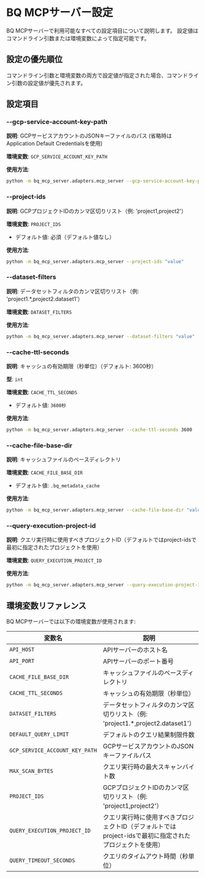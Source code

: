 # BQ MCPサーバー設定

BQ MCPサーバーで利用可能なすべての設定項目について説明します。
設定値はコマンドライン引数または環境変数によって指定可能です。

## 設定の優先順位

コマンドライン引数と環境変数の両方で設定値が指定された場合、コマンドライン引数の設定値が優先されます。

## 設定項目

### --gcp-service-account-key-path

**説明**: GCPサービスアカウントのJSONキーファイルのパス (省略時はApplication Default Credentialsを使用)

**環境変数**: `GCP_SERVICE_ACCOUNT_KEY_PATH`

**使用方法**:
```bash
python -m bq_mcp_server.adapters.mcp_server --gcp-service-account-key-path "value"
```

### --project-ids

**説明**: GCPプロジェクトIDのカンマ区切りリスト（例: 'project1,project2'）

**環境変数**: `PROJECT_IDS`
  - デフォルト値: 必須（デフォルト値なし）

**使用方法**:
```bash
python -m bq_mcp_server.adapters.mcp_server --project-ids "value"
```

### --dataset-filters

**説明**: データセットフィルタのカンマ区切りリスト（例: 'project1.*,project2.dataset1'）

**環境変数**: `DATASET_FILTERS`

**使用方法**:
```bash
python -m bq_mcp_server.adapters.mcp_server --dataset-filters "value"
```

### --cache-ttl-seconds

**説明**: キャッシュの有効期限（秒単位）（デフォルト: 3600秒）

**型**: `int`

**環境変数**: `CACHE_TTL_SECONDS`
  - デフォルト値: `3600秒`

**使用方法**:
```bash
python -m bq_mcp_server.adapters.mcp_server --cache-ttl-seconds 3600
```

### --cache-file-base-dir

**説明**: キャッシュファイルのベースディレクトリ

**環境変数**: `CACHE_FILE_BASE_DIR`
  - デフォルト値: `.bq_metadata_cache`

**使用方法**:
```bash
python -m bq_mcp_server.adapters.mcp_server --cache-file-base-dir "value"
```

### --query-execution-project-id

**説明**: クエリ実行時に使用すべきプロジェクトID（デフォルトではproject-idsで最初に指定されたプロジェクトを使用）

**環境変数**: `QUERY_EXECUTION_PROJECT_ID`

**使用方法**:
```bash
python -m bq_mcp_server.adapters.mcp_server --query-execution-project-id "value"
```

## 環境変数リファレンス

BQ MCPサーバーでは以下の環境変数が使用されます:

| 変数名 | 説明 | 型 | デフォルト値 |
| --- | --- | --- | --- |
| `API_HOST` | APIサーバーのホスト名 | str | `127.0.0.1` |
| `API_PORT` | APIサーバーのポート番号 | int | `8000` |
| `CACHE_FILE_BASE_DIR` | キャッシュファイルのベースディレクトリ | str | `.bq_metadata_cache` |
| `CACHE_TTL_SECONDS` | キャッシュの有効期限（秒単位） | int | `3600秒` |
| `DATASET_FILTERS` | データセットフィルタのカンマ区切りリスト（例: 'project1.*,project2.dataset1'） | list[str] | `None` |
| `DEFAULT_QUERY_LIMIT` | デフォルトのクエリ結果制限件数 | int | `100` |
| `GCP_SERVICE_ACCOUNT_KEY_PATH` | GCPサービスアカウントのJSONキーファイルパス | str | `None` |
| `MAX_SCAN_BYTES` | クエリ実行時の最大スキャンバイト数 | int | `1GB（1,073,741,824バイト）` |
| `PROJECT_IDS` | GCPプロジェクトIDのカンマ区切りリスト（例: 'project1,project2'） | list[str] | `必須` |
| `QUERY_EXECUTION_PROJECT_ID` | クエリ実行時に使用すべきプロジェクトID（デフォルトではproject-idsで最初に指定されたプロジェクトを使用） | str | `None` |
| `QUERY_TIMEOUT_SECONDS` | クエリのタイムアウト時間（秒単位） | int | `300秒` |
